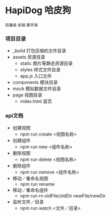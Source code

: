 HapiDog 哈皮狗
===
`轻量级` `前端` `脚手架`
### 项目目录
- _build 打包压缩的文件目录
- assets 资源目录
    - static 图片等静态资源目录
    - styles 样式文件目录
    - app.js 入口文件
- components 模块目录
- mock 模拟数据文件目录
- page 视图目录
    - index.html 首页
### api文档
- 创建视图 
    - npm run create <视图名称>
- 创建组件 
    - npm run new <组件名称>
- 删除视图 
    - npm run delete <视图名称>
- 删除组件 
    - npm run remove <组件名称>
- 移动／重命名视图
    - npm run rename
- 移动／重命名组件
    - npm run rn oldFile/oldDir newFile/newDir
- 监听文件／目录
    - npm run watch <文件／目录>